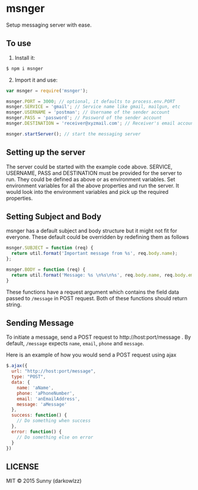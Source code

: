 msnger
============

Setup messaging server with ease.

## To use

1. Install it:

  ```bash
  $ npm i msnger
  ```

2. Import it and use:

  ```js
  var msnger = require('msnger');

  msnger.PORT = 3000; // optional, it defaults to process.env.PORT
  msnger.SERVICE = 'gmail'; // Service name like gmail, mailgun, etc
  msnger.USERNAME = 'postman'; // Username of the sender account
  msnger.PASS = 'password'; // Password of the sender account
  msnger.DESTINATION = 'receiver@xyzmail.com'; // Receiver's email account

  msnger.startServer(); // start the messaging server
  ```

## Setting up the server

The server could be started with the example code above. SERVICE, USERNAME, PASS
and DESTINATION must be provided for the server to run. They could be defined as
above or as environment variables. Set environment variables for all the above
properties and run the server. It would look into the environment variables and
pick up the required properties.


## Setting Subject and Body

msnger has a default subject and body structure but it might not fit for everyone.
These default could be overridden by redefining them as follows

```js
msnger.SUBJECT = function (req) {
  return util.format('Important message from %s', req.body.name);
};

msnger.BODY = function (req) {
  return util.format('Message: %s \n%s\n%s', req.body.name, req.body.email);
}
```

These functions have a request argument which contains the field data passed to
`/message` in POST request. Both of these functions should return string.


## Sending Message

To initiate a message, send a POST request to http://host:port/message . 
By default, `/message` expects `name`, `email`, `phone` and `message`.

Here is an example of how you would send a POST request using ajax

```js
$.ajax({
  url: "http://host:port/message",
  type: "POST",
  data: {
    name: 'aName',
    phone: 'aPhoneNumber',
    email: 'anEmailAddress',
    message: 'aMessage'
  },
  success: function() {
    // Do something when success
  },
  error: function() {
    // Do something else on error
  }
})
```


## LICENSE

MIT &copy; 2015 Sunny (darkowlzz)
